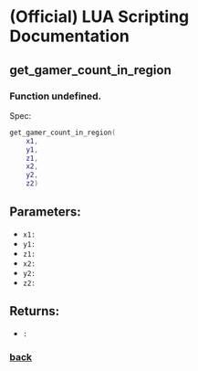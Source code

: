 
# (Official) LUA Scripting Documentation

## get_gamer_count_in_region

### Function undefined.

Spec:
```lua
get_gamer_count_in_region(
	x1,
	y1,
	z1,
	x2,
	y2,
	z2)
```
## Parameters:
- `x1:` 
- `y1:` 
- `z1:` 
- `x2:` 
- `y2:` 
- `z2:` 

## Returns:
- `:` 

### [back](../other)
